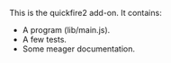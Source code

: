 This is the quickfire2 add-on.  It contains:

* A program (lib/main.js).
* A few tests.
* Some meager documentation.
